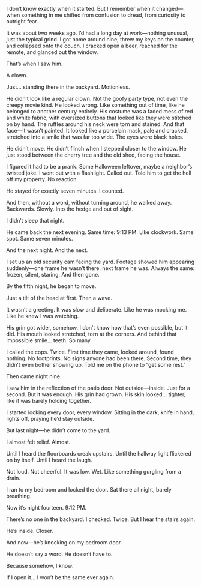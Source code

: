 I don’t know exactly when it started. But I remember when it changed—when something in me shifted from confusion to dread, from curiosity to outright fear.

It was about two weeks ago. I’d had a long day at work—nothing unusual, just the typical grind. I got home around nine, threw my keys on the counter, and collapsed onto the couch. I cracked open a beer, reached for the remote, and glanced out the window.

That’s when I saw him.

A clown.

Just… standing there in the backyard. Motionless.

He didn’t look like a regular clown. Not the goofy party type, not even the creepy movie kind. He looked wrong. Like something out of time, like he belonged to another century entirely. His costume was a faded mess of red and white fabric, with oversized buttons that looked like they were stitched on by hand. The ruffles around his neck were torn and stained. And that face—it wasn’t painted. It looked like a porcelain mask, pale and cracked, stretched into a smile that was far too wide. The eyes were black holes.

He didn’t move. He didn’t flinch when I stepped closer to the window. He just stood between the cherry tree and the old shed, facing the house.

I figured it had to be a prank. Some Halloween leftover, maybe a neighbor’s twisted joke. I went out with a flashlight. Called out. Told him to get the hell off my property. No reaction.

He stayed for exactly seven minutes. I counted.

And then, without a word, without turning around, he walked away. Backwards. Slowly. Into the hedge and out of sight.

I didn’t sleep that night.

He came back the next evening. Same time: 9:13 PM. Like clockwork. Same spot. Same seven minutes.

And the next night.
And the next.

I set up an old security cam facing the yard. Footage showed him appearing suddenly—one frame he wasn’t there, next frame he was. Always the same: frozen, silent, staring. And then gone.

By the fifth night, he began to move.

Just a tilt of the head at first.
Then a wave.

It wasn’t a greeting. It was slow and deliberate. Like he was mocking me. Like he knew I was watching.

His grin got wider, somehow. I don’t know how that’s even possible, but it did. His mouth looked stretched, torn at the corners. And behind that impossible smile… teeth. So many.

I called the cops. Twice. First time they came, looked around, found nothing. No footprints. No signs anyone had been there. Second time, they didn’t even bother showing up. Told me on the phone to “get some rest.”

Then came night nine.

I saw him in the reflection of the patio door. Not outside—inside. Just for a second. But it was enough. His grin had grown. His skin looked… tighter, like it was barely holding together.

I started locking every door, every window. Sitting in the dark, knife in hand, lights off, praying he’d stay outside.

But last night—he didn’t come to the yard.

I almost felt relief. Almost.

Until I heard the floorboards creak upstairs.
Until the hallway light flickered on by itself.
Until I heard the laugh.

Not loud. Not cheerful.
It was low. Wet. Like something gurgling from a drain.

I ran to my bedroom and locked the door. Sat there all night, barely breathing.

Now it’s night fourteen. 9:12 PM.

There’s no one in the backyard. I checked. Twice.
But I hear the stairs again.

He’s inside.
Closer.

And now—he’s knocking on my bedroom door.

He doesn’t say a word.
He doesn’t have to.

Because somehow, I know:

If I open it…
I won’t be the same ever again.